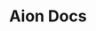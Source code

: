 ---
title: Aion Docs
description: Aion is a smart contract platform and ecosystem of dev tools for building modern, censorship resistant applications on new infrastructure that puts users first. It focuses on interoperability of blockchains and java based contracts.
homepage_content:
    title: Trying to Rebuild the Internet?
    subtitle: Here you can find all the resources you'll need to start fixing everything. Head over to the section you need, of click the button below to get started.
    button:
        text: Start Rebuilding
        link: quickstart
---